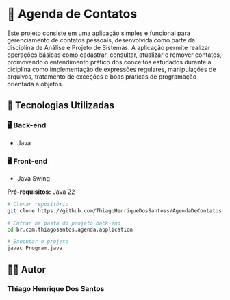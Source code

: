 # 📒 Agenda de Contatos

Este projeto consiste em uma aplicação simples e funcional para gerenciamento de contatos pessoais, desenvolvida como parte da disciplina de Análise e Projeto de Sistemas. 
A aplicação permite realizar operações básicas como cadastrar, consultar, atualizar e remover contatos, promovendo o entendimento prático dos conceitos estudados durante a diciplina como
implementação de expressões regulares, manipulações de arquivos, tratamento de exceções e boas praticas de programação orientada a objetos.

## 🚀 Tecnologias Utilizadas

### 🖥 Back-end
- Java

### 🖥️ Front-end
- Java Swing

**Pré-requisitos:** Java 22 

```sh
# Clonar repositório
git clone https://github.com/ThiagoHenriqueDosSantoss/AgendaDeContatos.git

# Entrar na pasta do projeto back-end
cd br.com.thiagosantos.agenda.application

# Executar o projeto
javac Program.java
```

## 👨‍💻 Autor

### Thiago Henrique Dos Santos
